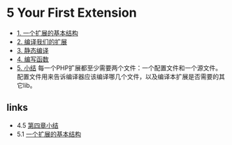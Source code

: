 # 5 Your First Extension 

 * [1. 一个扩展的基本结构](<book/chapt05/5.1.md>)
 * [2. 编译我们的扩展](<book/chapt05/5.2.md>)
 * [3. 静态编译](<book/chapt05/5.3.md>)
 * [4. 编写函数](<book/chapt05/5.4.md>)
 * [5. 小结](<book/chapt05/5.5.md>)
每一个PHP扩展都至少需要两个文件：一个配置文件和一个源文件。配置文件用来告诉编译器应该编译哪几个文件，以及编译本扩展是否需要的其它lib。


## links
   * 4.5 [第四章小结](<book/chapt04/4.5.md>)
   * 5.1 [一个扩展的基本结构](<book/chapt05/5.1.md>)

